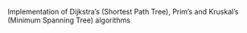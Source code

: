 Implementation of Dijkstra’s (Shortest Path Tree), Prim’s and Kruskal’s (Minimum Spanning Tree) algorithms
